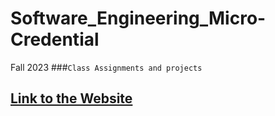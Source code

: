 # Software_Engineering_Micro-Credential
 Fall 2023 
###`Class Assignments and projects` </br>
## [Link to the Website](https://tahminam.github.io/Software_Engineering_Micro-Credential/)

